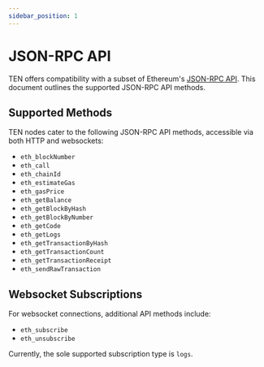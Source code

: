 ```yaml
---
sidebar_position: 1
---
```

# JSON-RPC API

TEN offers compatibility with a subset of Ethereum's [JSON-RPC API](https://ethereum.org/en/developers/docs/apis/json-rpc/). This document outlines the supported JSON-RPC API methods.

## Supported Methods

TEN nodes cater to the following JSON-RPC API methods, accessible via both HTTP and websockets:

- `eth_blockNumber`
- `eth_call`
- `eth_chainId`
- `eth_estimateGas`
- `eth_gasPrice`
- `eth_getBalance`
- `eth_getBlockByHash`
- `eth_getBlockByNumber`
- `eth_getCode`
- `eth_getLogs`
- `eth_getTransactionByHash`
- `eth_getTransactionCount`
- `eth_getTransactionReceipt`
- `eth_sendRawTransaction`

## Websocket Subscriptions

For websocket connections, additional API methods include:

- `eth_subscribe`
- `eth_unsubscribe`

Currently, the sole supported subscription type is `logs`.

